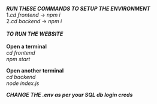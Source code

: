 _**RUN THESE COMMANDS TO SETUP THE ENVIRONMENT**_<br/>
1._cd frontend_ -> _npm i_<br/>
2._cd backend_ -> _npm i_<br/>
<br/>
**_TO RUN THE WEBSITE_**<br/>
<br/>
**Open a terminal**<br/>
_cd frontend_<br/>
_npm start_<br/>

**Open another terminal**<br/>
_cd backend_<br/>
_node index.js_<br/>

**_CHANGE THE .env as per your SQL db login creds_**
